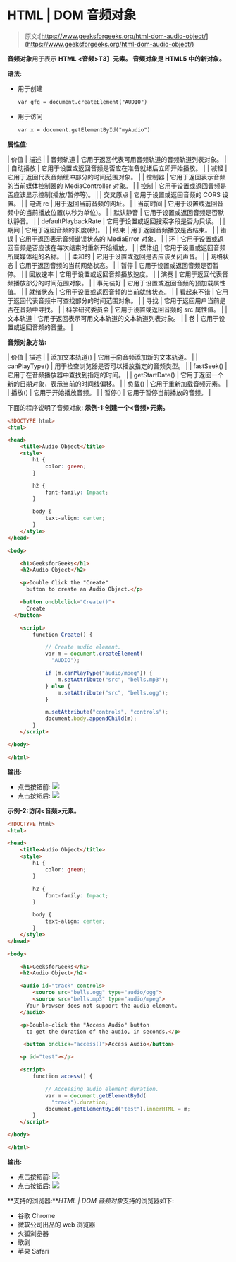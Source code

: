 # HTML | DOM 音频对象

> 原文:[https://www.geeksforgeeks.org/html-dom-audio-object/](https://www.geeksforgeeks.org/html-dom-audio-object/)

**音频对象**用于表示 **HTML <音频>T3】元素。
音频对象是 **HTML5** 中的新对象。**

**语法:**

*   用于创建

    <audio>元素:

    ```html
    var gfg = document.createElement("AUDIO")
    ```

    </audio>

*   用于访问

    <audio>元素:

    ```html
    var x = document.getElementById("myAudio")
    ```

    </audio>

**属性值:**

| 价值 | 描述 |
| 音频轨道 | 它用于返回代表可用音频轨道的音频轨道列表对象。 |
| 自动播放 | 它用于设置或返回音频是否应在准备就绪后立即开始播放。 |
| 减轻 | 它用于返回代表音频缓冲部分的时间范围对象。 |
| 控制器 | 它用于返回表示音频的当前媒体控制器的 MediaController 对象。 |
| 控制 | 它用于设置或返回音频是否应该显示控制(播放/暂停等)。 |
| 交叉原点 | 它用于设置或返回音频的 CORS 设置。 |
| 电流 rc | 用于返回当前音频的网址。 |
| 当前时间 | 它用于设置或返回音频中的当前播放位置(以秒为单位)。 |
| 默认静音 | 它用于设置或返回音频是否默认静音。 |
| defaultPlaybackRate | 它用于设置或返回搜索字段是否为只读。 |
| 期间 | 它用于返回音频的长度(秒)。 |
| 结束 | 用于返回音频播放是否结束。 |
| 错误 | 它用于返回表示音频错误状态的 MediaError 对象。 |
| 环 | 它用于设置或返回音频是否应该在每次结束时重新开始播放。 |
| 媒体组 | 它用于设置或返回音频所属媒体组的名称。 |
| 柔和的 | 它用于设置或返回是否应该关闭声音。 |
| 网络状态 | 它用于返回音频的当前网络状态。 |
| 暂停 | 它用于设置或返回音频是否暂停。 |
| 回放速率 | 它用于设置或返回音频播放速度。 |
| 演奏 | 它用于返回代表音频播放部分的时间范围对象。 |
| 事先装好 | 它用于设置或返回音频的预加载属性值。 |
| 就绪状态 | 它用于设置或返回音频的当前就绪状态。 |
| 看起来不错 | 它用于返回代表音频中可查找部分的时间范围对象。 |
| 寻找 | 它用于返回用户当前是否在音频中寻找。 |
| 科学研究委员会 | 它用于设置或返回音频的 src 属性值。 |
| 文本轨道 | 它用于返回表示可用文本轨道的文本轨道列表对象。 |
| 卷 | 它用于设置或返回音频的音量。 |

**音频对象方法:**

| 价值 | 描述 |
| 添加文本轨道() | 它用于向音频添加新的文本轨道。 |
| canPlayType() | 用于检查浏览器是否可以播放指定的音频类型。 |
| fastSeek() | 它用于在音频播放器中查找到指定的时间。 |
| getStartDate() | 它用于返回一个新的日期对象，表示当前的时间线偏移。 |
| 负载() | 它用于重新加载音频元素。 |
| 播放() | 它用于开始播放音频。 |
| 暂停() | 它用于暂停当前播放的音频。 |

下面的程序说明了音频对象:
**示例-1:创建一个<音频>元素。**

```html
<!DOCTYPE html>
<html>

<head>
    <title>Audio Object</title>
    <style>
        h1 {
            color: green;
        }

        h2 {
            font-family: Impact;
        }

        body {
            text-align: center;
        }
    </style>
</head>

<body>

    <h1>GeeksforGeeks</h1>
    <h2>Audio Object</h2>

    <p>Double Click the "Create" 
      button to create an Audio Object.</p>

    <button ondblclick="Create()">
      Create
  </button>

    <script>
        function Create() {

            // Create audio element.
            var m = document.createElement(
              "AUDIO");

            if (m.canPlayType("audio/mpeg")) {
                m.setAttribute("src", "bells.mp3");
            } else {
                m.setAttribute("src", "bells.ogg");
            }

            m.setAttribute("controls", "controls");
            document.body.appendChild(m);
        }
    </script>

</body>

</html>
```

**输出:**

*   点击按钮前:
    ![](img/8c75bf7e23c9ad26b94b733be45c8110.png)
*   点击按钮后:
    ![](img/7800c99f0c72fbc2fadeff15b0f23cdb.png)

**示例-2:访问<音频>元素。**

```html
<!DOCTYPE html>
<html>

<head>
    <title>Audio Object</title>
    <style>
        h1 {
            color: green;
        }

        h2 {
            font-family: Impact;
        }

        body {
            text-align: center;
        }
    </style>
</head>

<body>

    <h1>GeeksforGeeks</h1>
    <h2>Audio Object</h2>

    <audio id="track" controls>
        <source src="bells.ogg" type="audio/ogg">
        <source src="bells.mp3" type="audio/mpeg">
      Your browser does not support the audio element.
    </audio>

    <p>Double-click the "Access Audio" button 
      to get the duration of the audio, in seconds.</p>

     <button onclick="access()">Access Audio</button>

    <p id="test"></p>

    <script>
        function access() {

            // Accessing audio element duration.
            var m = document.getElementById(
              "track").duration;
            document.getElementById("test").innerHTML = m;
        }
    </script>

</body>

</html>
```

**输出:**

*   点击按钮前:
    ![](img/631d174b313fd374c10d68ecb887d5ad.png)
*   点击按钮后:
    ![](img/70b2b6fcba54b653d4ca10b7bbee6729.png)

**支持的浏览器:***HTML | DOM 音频对象*支持的浏览器如下:

*   谷歌 Chrome
*   微软公司出品的 web 浏览器
*   火狐浏览器
*   歌剧
*   苹果 Safari